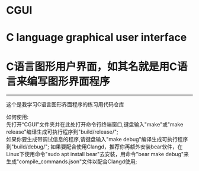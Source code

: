 # CGUI 
# C language graphical user interface
# C语言图形用户界面，如其名就是用C语言来编写图形界面程序
___________________________________________________
这个是我学习C语言图形界面程序的练习用代码仓库

如何使用:  
先打开“CGUI”文件夹并在此处打开命令行终端窗口,键盘输入"make"或"make release"编译生成可执行程序到"build/release/";     
如果你要生成带调试信息的程序,请键盘输入"make debug"编译生成可执行程序到"build/debug/";
如果要配合使用Clangd，推荐你再额外安装bear软件，在Linux下使用命令"sudo apt install bear"去安装，用命令"bear make debug"来生成"compile_commands.json"文件以配合Clangd使用;
